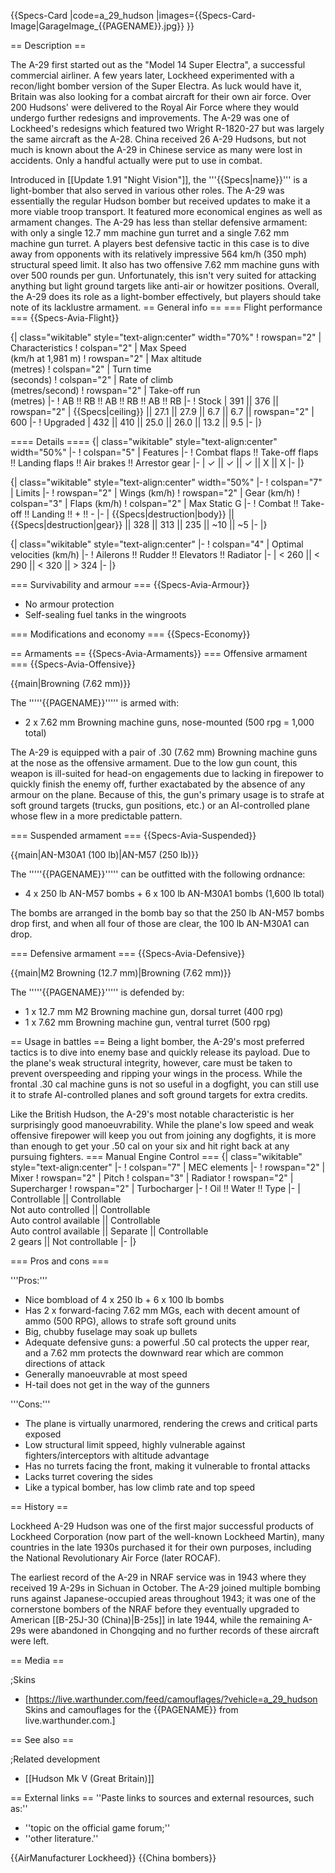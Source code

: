 {{Specs-Card
|code=a_29_hudson
|images={{Specs-Card-Image|GarageImage_{{PAGENAME}}.jpg}}
}}

== Description ==
<!-- ''In the description, the first part should be about the history of and the creation and combat usage of the aircraft, as well as its key features. In the second part, tell the reader about the aircraft in the game. Insert a screenshot of the vehicle, so that if the novice player does not remember the vehicle by name, he will immediately understand what kind of vehicle the article is talking about.'' -->
The A-29 first started out as the "Model 14 Super Electra", a successful commercial airliner. A few years later, Lockheed experimented with a recon/light bomber version of the Super Electra. As luck would have it, Britain was also looking for a combat aircraft for their own air force. Over 200 Hudsons' were delivered to the Royal Air Force where they would undergo further redesigns and improvements. The A-29 was one of Lockheed's redesigns which featured two Wright R-1820-27 but was largely the same aircraft as the A-28. China received 26 A-29 Hudsons, but not much is known about the A-29 in Chinese service as many were lost in accidents. Only a handful actually were put to use in combat. 

Introduced in [[Update 1.91 "Night Vision"]], the '''{{Specs|name}}''' is a light-bomber that also served in various other roles. The A-29 was essentially the regular Hudson bomber but received updates to make it a more viable troop transport. It featured more economical engines as well as armament changes. The A-29 has less than stellar defensive armament: with only a single 12.7 mm machine gun turret and a single 7.62 mm machine gun turret. A players best defensive tactic in this case is to dive away from opponents with its relatively impressive 564 km/h (350 mph) structural speed limit. It also has two offensive 7.62 mm machine guns with over 500 rounds per gun. Unfortunately, this isn't very suited for attacking anything but light ground targets like anti-air or howitzer positions. Overall, the A-29 does its role as a light-bomber effectively, but players should take note of its lacklustre armament. 
== General info ==
=== Flight performance ===
{{Specs-Avia-Flight}}
<!-- ''Describe how the aircraft behaves in the air. Speed, manoeuvrability, acceleration and allowable loads - these are the most important characteristics of the vehicle.'' -->

{| class="wikitable" style="text-align:center" width="70%"
! rowspan="2" | Characteristics
! colspan="2" | Max Speed<br>(km/h at 1,981 m)
! rowspan="2" | Max altitude<br>(metres)
! colspan="2" | Turn time<br>(seconds)
! colspan="2" | Rate of climb<br>(metres/second)
! rowspan="2" | Take-off run<br>(metres)
|-
! AB !! RB !! AB !! RB !! AB !! RB
|-
! Stock
| 391 || 376 || rowspan="2" | {{Specs|ceiling}} || 27.1 || 27.9 || 6.7 || 6.7 || rowspan="2" | 600
|-
! Upgraded
| 432 || 410 || 25.0 || 26.0 || 13.2 || 9.5
|-
|}

==== Details ====
{| class="wikitable" style="text-align:center" width="50%"
|-
! colspan="5" | Features
|-
! Combat flaps !! Take-off flaps !! Landing flaps !! Air brakes !! Arrestor gear
|-
| ✓ || ✓ || ✓ || X || X     <!-- ✓ -->
|-
|}

{| class="wikitable" style="text-align:center" width="50%"
|-
! colspan="7" | Limits
|-
! rowspan="2" | Wings (km/h)
! rowspan="2" | Gear (km/h)
! colspan="3" | Flaps (km/h)
! colspan="2" | Max Static G
|-
! Combat !! Take-off !! Landing !! + !! -
|-
| {{Specs|destruction|body}} || {{Specs|destruction|gear}} || 328 || 313 || 235 || ~10 || ~5
|-
|}

{| class="wikitable" style="text-align:center"
|-
! colspan="4" | Optimal velocities (km/h)
|-
! Ailerons !! Rudder !! Elevators !! Radiator
|-
| < 260 || < 290 || < 320 || > 324
|-
|}

=== Survivability and armour ===
{{Specs-Avia-Armour}}
<!-- ''Examine the survivability of the aircraft. Note how vulnerable the structure is and how secure the pilot is, whether the fuel tanks are armoured, etc. Describe the armour, if there is any, and also mention the vulnerability of other critical aircraft systems.'' -->

* No armour protection
* Self-sealing fuel tanks in the wingroots

=== Modifications and economy ===
{{Specs-Economy}}

== Armaments ==
{{Specs-Avia-Armaments}}
=== Offensive armament ===
{{Specs-Avia-Offensive}}
<!-- ''Describe the offensive armament of the aircraft, if any. Describe how effective the cannons and machine guns are in a battle, and also what belts or drums are better to use. If there is no offensive weaponry, delete this subsection.'' -->
{{main|Browning (7.62 mm)}}

The '''''{{PAGENAME}}''''' is armed with:

* 2 x 7.62 mm Browning machine guns, nose-mounted (500 rpg = 1,000 total)

The A-29 is equipped with a pair of .30 (7.62 mm) Browning machine guns at the nose as the offensive armament. Due to the low gun count, this weapon is ill-suited for head-on engagements due to lacking in firepower to quickly finish the enemy off, further exactabated by the absence of any armour on the plane. Because of this, the gun's primary usage is to strafe at soft ground targets (trucks, gun positions, etc.) or an AI-controlled plane whose flew in a more predictable pattern.

=== Suspended armament ===
{{Specs-Avia-Suspended}}
<!-- ''Describe the aircraft's suspended armament: additional cannons under the wings, bombs, rockets and torpedoes. This section is especially important for bombers and attackers. If there is no suspended weaponry remove this subsection.'' -->
{{main|AN-M30A1 (100 lb)|AN-M57 (250 lb)}}

The '''''{{PAGENAME}}''''' can be outfitted with the following ordnance:

* 4 x 250 lb AN-M57 bombs + 6 x 100 lb AN-M30A1 bombs (1,600 lb total)

The bombs are arranged in the bomb bay so that the 250 lb AN-M57 bombs drop first, and when all four of those are clear, the 100 lb AN-M30A1 can drop.

=== Defensive armament ===
{{Specs-Avia-Defensive}}
<!-- ''Defensive armament with turret machine guns or cannons, crewed by gunners. Examine the number of gunners and what belts or drums are better to use. If defensive weaponry is not available, remove this subsection.'' -->
{{main|M2 Browning (12.7 mm)|Browning (7.62 mm)}}

The '''''{{PAGENAME}}''''' is defended by:

* 1 x 12.7 mm M2 Browning machine gun, dorsal turret (400 rpg)
* 1 x 7.62 mm Browning machine gun, ventral turret (500 rpg)

== Usage in battles ==
Being a light bomber, the A-29's most preferred tactics is to dive into enemy base and quickly release its payload. Due to the plane's weak structural integrity, however, care must be taken to prevent overspeeding and ripping your wings in the process. While the frontal .30 cal machine guns is not so useful in a dogfight, you can still use it to strafe AI-controlled planes and soft ground targets for extra credits.

Like the British Hudson, the A-29's most notable characteristic is her surprisingly good manoeuvrability. While the plane's low speed and weak offensive firepower will keep you out from joining any dogfights, it is more than enough to get your .50 cal on your six and hit right back at any pursuing fighters.
=== Manual Engine Control ===
{| class="wikitable" style="text-align:center"
|-
! colspan="7" | MEC elements
|-
! rowspan="2" | Mixer
! rowspan="2" | Pitch
! colspan="3" | Radiator
! rowspan="2" | Supercharger
! rowspan="2" | Turbocharger
|-
! Oil !! Water !! Type
|-
| Controllable || Controllable<br>Not auto controlled || Controllable<br>Auto control available || Controllable<br>Auto control available || Separate || Controllable<br>2 gears || Not controllable
|-
|}

=== Pros and cons ===
<!-- ''Summarise and briefly evaluate the vehicle in terms of its characteristics and combat effectiveness. Mark its pros and cons in the bulleted list. Try not to use more than 6 points for each of the characteristics. Avoid using categorical definitions such as "bad", "good" and the like - use substitutions with softer forms such as "inadequate" and "effective".'' -->

'''Pros:'''

* Nice bombload of 4 x 250 lb + 6 x 100 lb bombs
* Has 2 x forward-facing 7.62 mm MGs, each with decent amount of ammo (500 RPG), allows to strafe soft ground units
* Big, chubby fuselage may soak up bullets
* Adequate defensive guns: a powerful .50 cal protects the upper rear, and a 7.62 mm protects the downward rear which are common directions of attack
* Generally manoeuvrable at most speed
* H-tail does not get in the way of the gunners

'''Cons:'''

* The plane is virtually unarmored, rendering the crews and critical parts exposed
* Low structural limit sppeed, highly vulnerable against fighters/interceptors with altitude advantage
* Has no turrets facing the front, making it vulnerable to frontal attacks
* Lacks turret covering the sides
* Like a typical bomber, has low climb rate and top speed

== History ==
<!-- ''Describe the history of the creation and combat usage of the aircraft in more detail than in the introduction. If the historical reference turns out to be too long, take it to a separate article, taking a link to the article about the vehicle and adding a block "/History" (example: <nowiki>https://wiki.warthunder.com/(Vehicle-name)/History</nowiki>) and add a link to it here using the <code>main</code> template. Be sure to reference text and sources by using <code><nowiki><ref></ref></nowiki></code>, as well as adding them at the end of the article with <code><nowiki><references /></nowiki></code>. This section may also include the vehicle's dev blog entry (if applicable) and the in-game encyclopedia description (under <code><nowiki>=== In-game description ===</nowiki></code>, also if applicable).'' -->
Lockheed A-29 Hudson was one of the first major successful products of Lockheed Corporation (now part of the well-known Lockheed Martin), many countries in the late 1930s purchased it for their own purposes, including the National Revolutionary Air Force (later ROCAF).

The earliest record of the A-29 in NRAF service was in 1943 where they received 19 A-29s in Sichuan in October. The A-29 joined multiple bombing runs against Japanese-occupied areas throughout 1943; it was one of the cornerstone bombers of the NRAF before they eventually upgraded to American [[B-25J-30 (China)|B-25s]] in late 1944, while the remaining A-29s were abandoned in Chongqing and no further records of these aircraft were left.

== Media ==
<!-- ''Excellent additions to the article would be video guides, screenshots from the game, and photos.'' -->

;Skins

* [https://live.warthunder.com/feed/camouflages/?vehicle=a_29_hudson Skins and camouflages for the {{PAGENAME}} from live.warthunder.com.]

== See also ==
<!-- ''Links to the articles on the War Thunder Wiki that you think will be useful for the reader, for example:''
* ''reference to the series of the aircraft;''
* ''links to approximate analogues of other nations and research trees.'' -->

;Related development

* [[Hudson Mk V (Great Britain)]]

== External links ==
''Paste links to sources and external resources, such as:''

* ''topic on the official game forum;''
* ''other literature.''

{{AirManufacturer Lockheed}}
{{China bombers}}